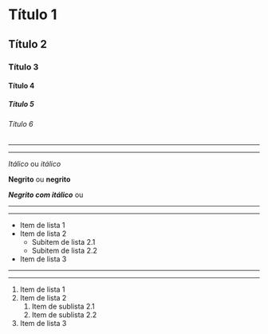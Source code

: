 <!-- Cebeçalhos -->
# Título 1
## Título 2
### Título 3
#### Título 4
##### Título 5
###### Título 6

---
---
<!-- Estilo das letras -->
*Itálico* ou _itálico_

**Negrito** ou __negrito__

***Negrito com itálico*** ou 

---
---
<!-- Lista não ordenada -->
- Item de lista 1
- Item de lista 2
    - Subitem de lista 2.1
    - Subitem de lista 2.2
- Item de lista 3

---
---
<!-- Lista ordenada -->
1. Item de lista 1
2. Item de lista 2
    1. Item de sublista 2.1
    2. Item de sublista 2.2
3. Item de lista 3